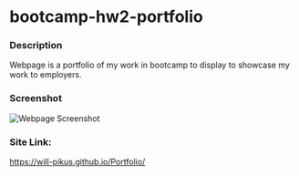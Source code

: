 # bootcamp-hw2-portfolio
### Description
Webpage is a portfolio of my work in bootcamp to display to showcase my work to employers.

### Screenshot
![Webpage Screenshot](/images/portfolio.JPG)
### Site Link:
https://will-pikus.github.io/Portfolio/